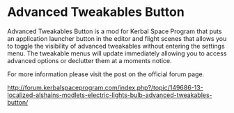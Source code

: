 # Advanced Tweakables Button

Advanced Tweakables Button is a mod for Kerbal Space Program that puts an application launcher button in the editor and flight scenes that allows you to toggle the visibility of advanced tweakables without entering the settings menu.  The tweakable menus will update immediately allowing you to access advanced options or declutter them at a moments notice. 

For more information please visit the post on the official forum page.

http://forum.kerbalspaceprogram.com/index.php?/topic/149686-13-localized-alshains-modlets-electric-lights-bulb-advanced-tweakables-button/
